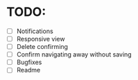 # TODO:

- [ ] Notifications
- [ ] Responsive view
- [ ] Delete confirming
- [ ] Confirm navigating away without saving
- [ ] Bugfixes
- [ ] Readme
